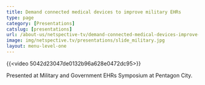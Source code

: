 ```yaml
---
title: Demand connected medical devices to improve military EHRs
type: page
category: [Presentations]
catslug: [presentations]
url: /about-us/netspective-tv/demand-connected-medical-devices-improve-military-ehrs/
image: img/netspective.tv/presentations/slide_military.jpg
layout: menu-level-one
---
```


{{<video 5042d23047de0132b96a628e0472dc95>}}

Presented at Military and Government EHRs Symposium at Pentagon City.
